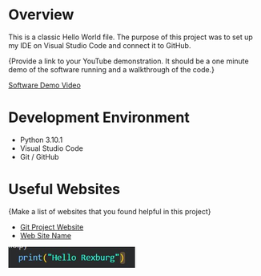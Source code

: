 # Overview

This is a classic Hello World file. The purpose of this project was to set up my IDE on Visual Studio Code and connect it to GitHub.



{Provide a link to your YouTube demonstration.  It should be a one minute demo of the software running and a walkthrough of the code.}

[Software Demo Video](http://youtube.link.goes.here)

# Development Environment

* Python 3.10.1
* Visual Studio Code
* Git / GitHub


# Useful Websites

{Make a list of websites that you found helpful in this project}
* [Git Project Website](https://github.com/Aslan829/HelloWorld/blob/master/hello.py)
* [Web Site Name](http://url.link.goes.here)

![screenshot](screenshot.png.jpg)